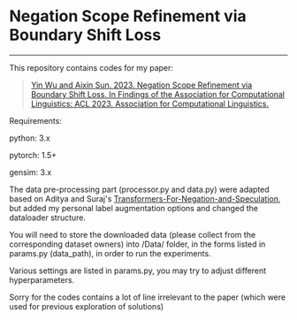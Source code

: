 # Negation Scope Refinement via Boundary Shift Loss
------

This repository contains codes for my paper:
> [Yin Wu and Aixin Sun. 2023. Negation Scope Refinement via Boundary Shift Loss. In Findings of the Association for Computational Linguistics: ACL 2023. Association for Computational Linguistics.](https://aclanthology.org/2023.findings-acl.379/) 

Requirements:

python: 3.x

pytorch: 1.5+

gensim: 3.x



The data pre-processing part (processor.py and data.py) were adapted based on Aditya and Suraj's [Transformers-For-Negation-and-Speculation](https://github.com/adityak6798/Transformers-For-Negation-and-Speculation), but added my personal label augmentation options and changed the dataloader structure.


You will need to store the downloaded data (please collect from the corresponding dataset owners) into /Data/ folder, in the forms listed in params.py (data_path), in order to run the experiments.

Various settings are listed in params.py, you may try to adjust different hyperparameters.

Sorry for the codes contains a lot of line irrelevant to the paper (which were used for previous exploration of solutions)
